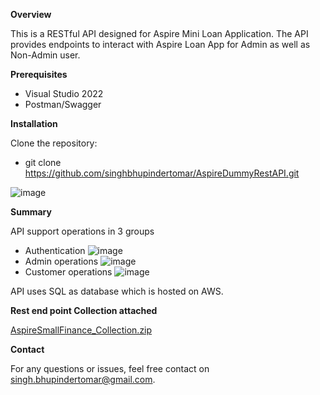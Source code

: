 **Overview**

This is a RESTful API designed for Aspire Mini Loan Application. The API provides endpoints to interact with Aspire Loan App for Admin as well as Non-Admin user.

**Prerequisites**

- Visual Studio 2022
- Postman/Swagger
  
**Installation**

Clone the repository:
- git clone https://github.com/singhbhupindertomar/AspireDummyRestAPI.git 

![image](https://github.com/user-attachments/assets/1ec0b7a5-c4e3-4f46-b9e4-1c66704268be)

**Summary**

API support operations in 3 groups
- Authentication
  ![image](https://github.com/user-attachments/assets/8a885042-5538-4b0f-b133-3b87eeb3fb2e)
- Admin operations
  ![image](https://github.com/user-attachments/assets/d506f3e9-f845-4bef-ae65-669209aa2910)
- Customer operations
  ![image](https://github.com/user-attachments/assets/7e0d5a0d-3585-4697-bf07-7af82ab12227)

API uses SQL as database which is hosted on AWS.

**Rest end point Collection attached**


[AspireSmallFinance_Collection.zip](https://github.com/user-attachments/files/16487683/AspireSmallFinance_Collection.zip)

**Contact**

For any questions or issues, feel free contact on singh.bhupindertomar@gmail.com.
